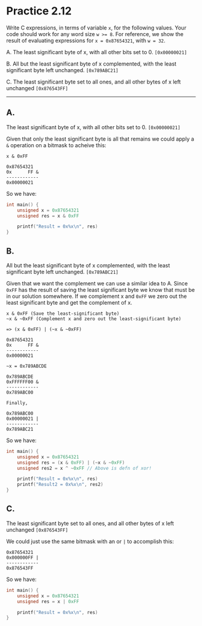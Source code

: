 # Practice 2.12

Write C expressions, in terms of variable `x`, for the following values. Your code should work for any word size `w >= 8`. For reference, we show the result of evaluating expressions for `x = 0x87654321`, with `w = 32`.

A. The least significant byte of x, with all other bits set to 0. `[0x00000021]`

B. All but the least significant byte of x complemented, with the least significant byte left unchanged. `[0x789ABC21]`

C. The least significant byte set to all ones, and all other bytes of x left unchanged `[0x876543FF]`

---

## A.

The least significant byte of x, with all other bits set to 0. `[0x00000021]`

Given that only the least significant byte is all that remains we could apply a `&` operation on a bitmask to acheive this:

```
x & 0xFF

0x87654321
0x      FF &
------------
0x00000021
```

So we have:

```c
int main() {
    unsigned x = 0x87654321
    unsigned res = x & 0xFF

    printf("Result = 0x%x\n", res)
}
```

## B.

All but the least significant byte of x complemented, with the least significant byte left unchanged. `[0x789ABC21]`

Given that we want the complement we can use a similar idea to A. Since `0xFF` has the result of saving the least significant byte we know that must be in our solution somewhere. If we complement x and `0xFF` we zero out the least significant byte and get the complement of x.

```
x & 0xFF (Save the least-significant byte)
~x & ~0xFF (Complement x and zero out the least-significant byte)

=> (x & 0xFF) | (~x & ~0xFF)

0x87654321
0x      FF &
------------
0x00000021

~x = 0x789ABCDE

0x789ABCDE
0xFFFFFF00 &
------------
0x789ABC00

Finally,

0x789ABC00
0x00000021 |
------------
0x789ABC21
```

So we have:

```c
int main() {
    unsigned x = 0x87654321
    unsigned res = (x & 0xFF) | (~x & ~0xFF)
    unsigned res2 = x ^ ~0xFF // Above is defn of xor!

    printf("Result = 0x%x\n", res)
    printf("Result2 = 0x%x\n", res2)
}
```

## C.

The least significant byte set to all ones, and all other bytes of x left unchanged `[0x876543FF]`

We could just use the same bitmask with an or `|` to accomplish this:

```
0x87654321
0x000000FF |
------------
0x876543FF
```

So we have:

```c
int main() {
    unsigned x = 0x87654321
    unsigned res = x | 0xFF

    printf("Result = 0x%x\n", res)
}
```

